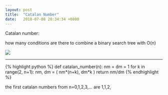 ```yaml
---
layout: post
title:  "Catalan Number"
date:   2018-07-08 20:34:34 +0800
---
```


Catalan number:

how many conditions are there to combine a binary search tree with O(n)

<image src="https://wikimedia.org/api/rest_v1/media/math/render/svg/34d4f28865115a05a806649a40f84e1bbc736320" />
<hr>
{% highlight python %}
def catalan_number(n):
    nm = dm = 1
    for k in range(2, n+1):
      nm, dm = ( nm*(n+k), dm*k )
    return nm/dm
{% endhighlight %}

the first catalan numbers from n=0,1,2,3,... are
1,1,2,